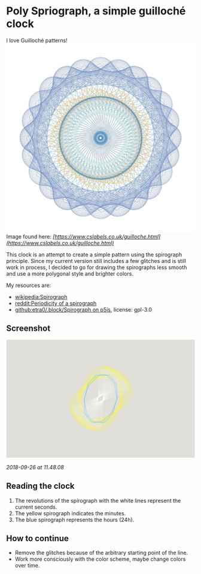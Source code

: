 # Poly Spriograph, a simple guilloché clock

I love Guilloché patterns!
<img src="../../assets/guilloche-example.jpg" />
Image found here: _[https://www.cslabels.co.uk/guilloche.html](https://www.cslabels.co.uk/guilloche.html)_

This clock is an attempt to create a simple pattern using the spirograph principle. Since my current version still includes a few glitches and is still work in process, I decided to go for drawing the spirographs less smooth and use a more polygonal style and brighter colors.

My resources are:

- [wikipedia:Spirograph](https://en.wikipedia.org/wiki/Spirograph)
- [reddit:Periodicity of a spirograph](https://www.reddit.com/r/math/comments/27nz3l/how_do_i_calculate_the_periodicity_of_a/)
- [github:etra0/.block/Spirograph on p5js](https://gist.github.com/etra0/1c214bb4e39a68d05a924e0466454456), license: gpl-3.0

## Screenshot

<img src="../../assets/2018-09-26_11_48_08.jpg" />

_2018-09-26 at 11.48.08_

## Reading the clock

1. The revolutions of the spirograph with the white lines represent the current seconds.
2. The yellow spirograph indicates the minutes.
3. The blue spirograph represents the hours (24h).

## How to continue

- Remove the glitches because of the arbitrary starting point of the line.
- Work more consciously with the color scheme, maybe change colors over time.
